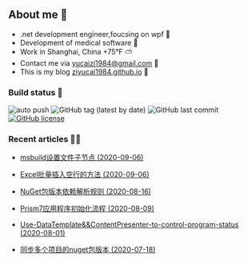 ﻿
<!--
09/13/2020 23:02:54(UTC)
-->
## About me 🚩
- .net development engineer,foucsing on wpf 🎨
- Development of medical software 💊
- Work in Shanghai, China +75°F ⛅️ 
- Contact me via yucaizi1984@gmail.com 📧
- This is my blog [ziyucai1984.github.io](https://ziyucai1984.github.io/) 🐌

### Build status 🚀

![auto push](https://github.com/ZiYuCai1984/ZiYuCai1984.Internal/workflows/auto%20push/badge.svg?branch=master) ![GitHub tag (latest by date)](https://img.shields.io/github/v/tag/ZiYuCai1984/ZiYuCai1984) ![GitHub last commit](https://img.shields.io/github/last-commit/ZiYuCai1984/ZiYuCai1984) [![GitHub license](https://img.shields.io/github/license/ZiYuCai1984/ZiYuCai1984)](https://github.com/ZiYuCai1984/ZiYuCai1984)
### Recent articles ✍🏽

- [msbuild设置文件子节点 (2020-09-06)](https://ziyucai1984.github.io/2020/09/06/msbuild设置文件子节点)

- [Excel批量插入空行的方法 (2020-09-06)](https://ziyucai1984.github.io/2020/09/06/Excel批量插入空行的方法)

- [NuGet包版本依赖解析规则 (2020-08-16)](https://ziyucai1984.github.io/2020/08/16/NuGet包版本依赖解析规则)

- [Prism7应用程序初始化流程 (2020-08-09)](https://ziyucai1984.github.io/2020/08/09/Prism7应用程序初始化流程)

- [Use-DataTemplate&&ContentPresenter-to-control-program-status (2020-08-01)](https://ziyucai1984.github.io/2020/08/01/Use-DataTemplate&&ContentPresenter-to-control-program-status)

- [同步多个项目的nuget包版本 (2020-07-18)](https://ziyucai1984.github.io/2020/07/18/同步多个项目的nuget包版本)



